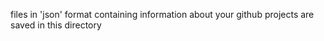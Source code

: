 files in 'json' format containing information about your github projects are saved in this directory